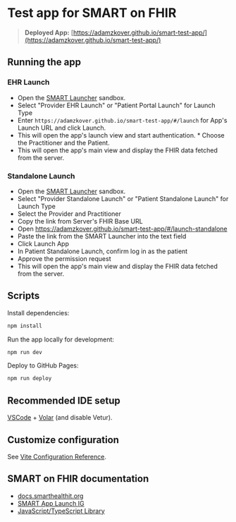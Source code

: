 # Test app for SMART on FHIR

> **Deployed App:** [https://adamzkover.github.io/smart-test-app/](https://adamzkover.github.io/smart-test-app/)
>

## Running the app

### EHR Launch

* Open the [SMART Launcher](https://launch.smarthealthit.org/) sandbox.
* Select "Provider EHR Launch" or "Patient Portal Launch" for Launch Type
* Enter `https://adamzkover.github.io/smart-test-app/#/launch` for App's Launch URL and click Launch.
* This will open the app's launch view and start authentication. * Choose the Practitioner and the Patient.
* This will open the app's main view and display the FHIR data fetched from the server.

### Standalone Launch

* Open the [SMART Launcher](https://launch.smarthealthit.org/) sandbox.
* Select "Provider Standalone Launch" or "Patient Standalone Launch" for Launch Type
* Select the Provider and Practitioner
* Copy the link from Server's FHIR Base URL
* Open https://adamzkover.github.io/smart-test-app/#/launch-standalone
* Paste the link from the SMART Launcher into the text field
* Click Launch App
* In Patient Standalone Launch, confirm log in as the patient
* Approve the permission request
* This will open the app's main view and display the FHIR data fetched from the server.

## Scripts

Install dependencies:

```sh
npm install
```

Run the app locally for development:

```sh
npm run dev
```

Deploy to GitHub Pages:

```sh
npm run deploy
```

## Recommended IDE setup

[VSCode](https://code.visualstudio.com/) + [Volar](https://marketplace.visualstudio.com/items?itemName=Vue.volar) (and disable Vetur).

## Customize configuration

See [Vite Configuration Reference](https://vite.dev/config/).

## SMART on FHIR documentation

* [docs.smarthealthit.org](https://docs.smarthealthit.org/)
* [SMART App Launch IG](https://www.hl7.org/fhir/smart-app-launch/index.html)
* [JavaScript/TypeScript Library](https://docs.smarthealthit.org/client-js/)
